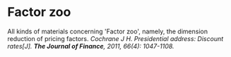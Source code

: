 # Factor zoo
All kinds of materials concerning 'Factor zoo', namely, the dimension reduction of pricing factors.
*Cochrane J H. Presidential address: Discount rates[J]. ***The Journal of Finance***, 2011, 66(4): 1047-1108.*

[](_sidebar.md ':include')
